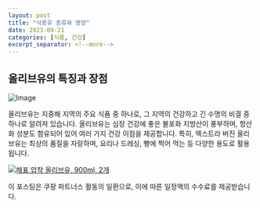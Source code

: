```yaml
---
layout: post
title: "식용유 종류와 영양"
date: 2023-09-21
categories: [식품, 건강]
excerpt_separator: <!--more-->
---
```


## 올리브유의 특징과 장점
![Image](https://image.pollinations.ai/prompt/Olive%20Oil,%20Nutrition,%20Benefits,%20Healthy,%20Mediterranean%20Diet,%20Cooking,%20Natural)

올리브유는 지중해 지역의 주요 식품 중 하나로, 그 지역의 건강하고 긴 수명의 비결 중 하나로 알려져 있습니다. 올리브유는 심장 건강에 좋은 불포화 지방산이 풍부하며, 항산화 성분도 함유되어 있어 여러 가지 건강 이점을 제공합니다. 특히, 엑스트라 버진 올리브유는 최상의 품질을 자랑하며, 요리나 드레싱, 빵에 찍어 먹는 등 다양한 용도로 활용됩니다.

[![해표 압착 올리브유, 900ml, 2개](https://static.coupangcdn.com/image/affiliate/banner/c57f2056218820d01e0607bb3e304559@2x.jpg)](https://link.coupang.com/a/bamXRS)

이 포스팅은 쿠팡 파트너스 활동의 일환으로, 이에 따른 일정액의 수수료를 제공받습니다.
